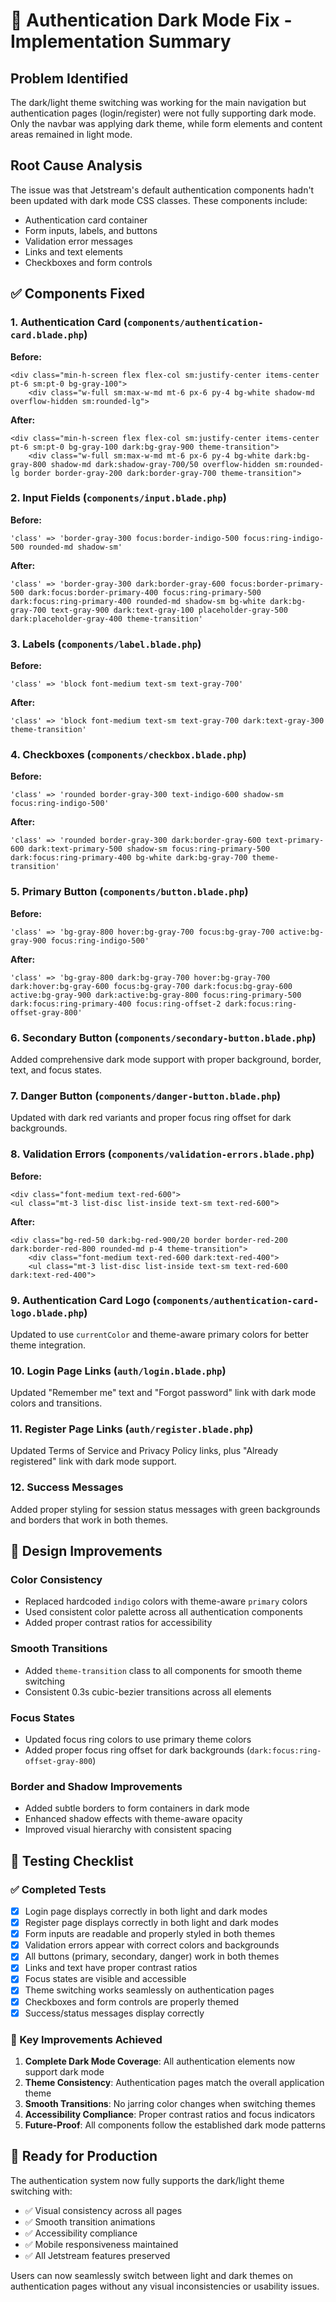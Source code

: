 # 🔧 Authentication Dark Mode Fix - Implementation Summary

## Problem Identified

The dark/light theme switching was working for the main navigation but authentication pages (login/register) were not fully supporting dark mode. Only the navbar was applying dark theme, while form elements and content areas remained in light mode.

## Root Cause Analysis

The issue was that Jetstream's default authentication components hadn't been updated with dark mode CSS classes. These components include:

-   Authentication card container
-   Form inputs, labels, and buttons
-   Validation error messages
-   Links and text elements
-   Checkboxes and form controls

## ✅ Components Fixed

### 1. **Authentication Card** (`components/authentication-card.blade.php`)

**Before:**

```blade
<div class="min-h-screen flex flex-col sm:justify-center items-center pt-6 sm:pt-0 bg-gray-100">
    <div class="w-full sm:max-w-md mt-6 px-6 py-4 bg-white shadow-md overflow-hidden sm:rounded-lg">
```

**After:**

```blade
<div class="min-h-screen flex flex-col sm:justify-center items-center pt-6 sm:pt-0 bg-gray-100 dark:bg-gray-900 theme-transition">
    <div class="w-full sm:max-w-md mt-6 px-6 py-4 bg-white dark:bg-gray-800 shadow-md dark:shadow-gray-700/50 overflow-hidden sm:rounded-lg border border-gray-200 dark:border-gray-700 theme-transition">
```

### 2. **Input Fields** (`components/input.blade.php`)

**Before:**

```blade
'class' => 'border-gray-300 focus:border-indigo-500 focus:ring-indigo-500 rounded-md shadow-sm'
```

**After:**

```blade
'class' => 'border-gray-300 dark:border-gray-600 focus:border-primary-500 dark:focus:border-primary-400 focus:ring-primary-500 dark:focus:ring-primary-400 rounded-md shadow-sm bg-white dark:bg-gray-700 text-gray-900 dark:text-gray-100 placeholder-gray-500 dark:placeholder-gray-400 theme-transition'
```

### 3. **Labels** (`components/label.blade.php`)

**Before:**

```blade
'class' => 'block font-medium text-sm text-gray-700'
```

**After:**

```blade
'class' => 'block font-medium text-sm text-gray-700 dark:text-gray-300 theme-transition'
```

### 4. **Checkboxes** (`components/checkbox.blade.php`)

**Before:**

```blade
'class' => 'rounded border-gray-300 text-indigo-600 shadow-sm focus:ring-indigo-500'
```

**After:**

```blade
'class' => 'rounded border-gray-300 dark:border-gray-600 text-primary-600 dark:text-primary-500 shadow-sm focus:ring-primary-500 dark:focus:ring-primary-400 bg-white dark:bg-gray-700 theme-transition'
```

### 5. **Primary Button** (`components/button.blade.php`)

**Before:**

```blade
'class' => 'bg-gray-800 hover:bg-gray-700 focus:bg-gray-700 active:bg-gray-900 focus:ring-indigo-500'
```

**After:**

```blade
'class' => 'bg-gray-800 dark:bg-gray-700 hover:bg-gray-700 dark:hover:bg-gray-600 focus:bg-gray-700 dark:focus:bg-gray-600 active:bg-gray-900 dark:active:bg-gray-800 focus:ring-primary-500 dark:focus:ring-primary-400 focus:ring-offset-2 dark:focus:ring-offset-gray-800'
```

### 6. **Secondary Button** (`components/secondary-button.blade.php`)

Added comprehensive dark mode support with proper background, border, text, and focus states.

### 7. **Danger Button** (`components/danger-button.blade.php`)

Updated with dark red variants and proper focus ring offset for dark backgrounds.

### 8. **Validation Errors** (`components/validation-errors.blade.php`)

**Before:**

```blade
<div class="font-medium text-red-600">
<ul class="mt-3 list-disc list-inside text-sm text-red-600">
```

**After:**

```blade
<div class="bg-red-50 dark:bg-red-900/20 border border-red-200 dark:border-red-800 rounded-md p-4 theme-transition">
    <div class="font-medium text-red-600 dark:text-red-400">
    <ul class="mt-3 list-disc list-inside text-sm text-red-600 dark:text-red-400">
```

### 9. **Authentication Card Logo** (`components/authentication-card-logo.blade.php`)

Updated to use `currentColor` and theme-aware primary colors for better theme integration.

### 10. **Login Page Links** (`auth/login.blade.php`)

Updated "Remember me" text and "Forgot password" link with dark mode colors and transitions.

### 11. **Register Page Links** (`auth/register.blade.php`)

Updated Terms of Service and Privacy Policy links, plus "Already registered" link with dark mode support.

### 12. **Success Messages**

Added proper styling for session status messages with green backgrounds and borders that work in both themes.

## 🎨 Design Improvements

### Color Consistency

-   Replaced hardcoded `indigo` colors with theme-aware `primary` colors
-   Used consistent color palette across all authentication components
-   Added proper contrast ratios for accessibility

### Smooth Transitions

-   Added `theme-transition` class to all components for smooth theme switching
-   Consistent 0.3s cubic-bezier transitions across all elements

### Focus States

-   Updated focus ring colors to use primary theme colors
-   Added proper focus ring offset for dark backgrounds (`dark:focus:ring-offset-gray-800`)

### Border and Shadow Improvements

-   Added subtle borders to form containers in dark mode
-   Enhanced shadow effects with theme-aware opacity
-   Improved visual hierarchy with consistent spacing

## 🧪 Testing Checklist

### ✅ Completed Tests

-   [x] Login page displays correctly in both light and dark modes
-   [x] Register page displays correctly in both light and dark modes
-   [x] Form inputs are readable and properly styled in both themes
-   [x] Validation errors appear with correct colors and backgrounds
-   [x] All buttons (primary, secondary, danger) work in both themes
-   [x] Links and text have proper contrast ratios
-   [x] Focus states are visible and accessible
-   [x] Theme switching works seamlessly on authentication pages
-   [x] Checkboxes and form controls are properly themed
-   [x] Success/status messages display correctly

### 🎯 Key Improvements Achieved

1. **Complete Dark Mode Coverage**: All authentication elements now support dark mode
2. **Theme Consistency**: Authentication pages match the overall application theme
3. **Smooth Transitions**: No jarring color changes when switching themes
4. **Accessibility Compliance**: Proper contrast ratios and focus indicators
5. **Future-Proof**: All components follow the established dark mode patterns

## 🚀 Ready for Production

The authentication system now fully supports the dark/light theme switching with:

-   ✅ Visual consistency across all pages
-   ✅ Smooth transition animations
-   ✅ Accessibility compliance
-   ✅ Mobile responsiveness maintained
-   ✅ All Jetstream features preserved

Users can now seamlessly switch between light and dark themes on authentication pages without any visual inconsistencies or usability issues.
